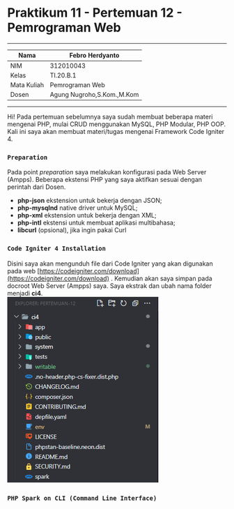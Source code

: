 # Praktikum 11 - Pertemuan 12 - Pemrograman Web

<hr>

| Nama | Febro Herdyanto |
| --- | --- |
| NIM | 312010043 |
| Kelas | TI.20.B.1 |
| Mata Kuliah | Pemrograman Web |
| Dosen | Agung Nugroho,S.Kom.,M.Kom |

<hr>

Hi! Pada pertemuan sebelumnya saya sudah membuat beberapa materi mengenai PHP, mulai CRUD menggunakan MySQL, PHP Modular, PHP OOP. Kali ini saya akan membuat materi/tugas mengenai Framework Code Igniter 4.

### `Preparation`

Pada point *preparation* saya melakukan konfigurasi pada Web Server (Ampps). Beberapa ekstensi PHP yang saya aktifkan sesuai dengan perintah dari Dosen. 

* **php-json** ekstension untuk bekerja dengan JSON;
* **php-mysqlnd** native driver untuk MySQL;
* **php-xml** ekstension untuk bekerja dengan XML;
* **php-intl** ekstensi untuk membuat aplikasi multibahasa;
* **libcurl** (opsional), jika ingin pakai Curl

### `Code Igniter 4 Installation`

Disini saya akan mengunduh file dari Code Igniter yang akan digunakan pada web [https://codeigniter.com/download](https://codeigniter.com/download) . Kemudian akan saya simpan pada docroot Web Server (Ampps) saya. Saya ekstrak dan ubah nama folder menjadi **ci4**. <br>
![Image Data - Directory Root for Code Igniter](imgData/dirRoot.png)

### `PHP Spark on CLI (Command Line Interface)`